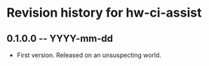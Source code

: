# Revision history for hw-ci-assist

## 0.1.0.0 -- YYYY-mm-dd

* First version. Released on an unsuspecting world.
